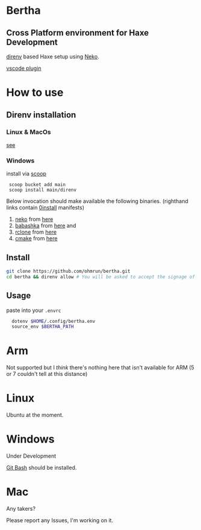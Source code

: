 # Bertha

## Cross Platform environment for Haxe Development

[direnv](direnv.net) based Haxe setup using [Neko](https://nekovm.org/).

[vscode plugin](https://github.com/direnv/direnv-vscode)

# How to use

## Direnv installation

### Linux & MacOs  
[see](https://direnv.net/docs/installation.html)
  
### Windows  
install via [scoop](https://github.com/ScoopInstaller/Install#installation)
```
 scoop bucket add main
 scoop install main/direnv
```

Below invocation should make available the following binaries. (righthand links contain [0install](0install.net) manifests)

1) [neko](nekovm.org) from [here](https://github.com/ohmrun/0install_neko)   
2) [babashka](babashka.org) from [here](https://github.com/ohmrun/0install_babashka) and  
3) [rclone](rclone.org)   from [here](https://github.com/ohmrun/0install_rclone)   
4) [cmake](https://cmake.org/) from [here](http://afb.users.sourceforge.net/zero-install/interfaces/cmake.xml)



## Install
```bash
git clone https://github.com/ohmrun/bertha.git
cd bertha && direnv allow # You will be asked to accept the signage of the certificates, see above links
```

## Usage

paste into your `.envrc`

```bash
  dotenv $HOME/.config/bertha.env
  source_env $BERTHA_PATH
```

# Arm
  Not supported but I *think* there's nothing here that isn't available for ARM (5 or 7 couldn't tell at this distance)

# Linux 
  Ubuntu at the moment.
  
# Windows 

  Under Development
  
  [Git Bash](https://gitforwindows.org/) should be installed.
  

# Mac
  
  Any takers? 
  
Please report any Issues, I'm working on it.
